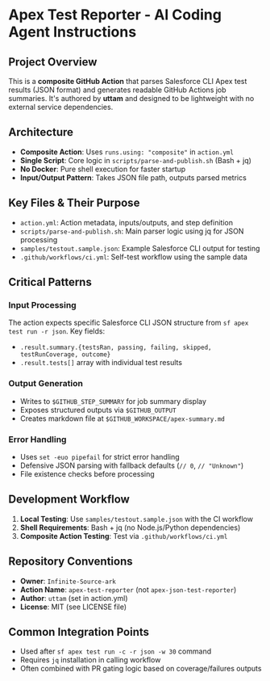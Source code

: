 # Apex Test Reporter - AI Coding Agent Instructions

## Project Overview

This is a **composite GitHub Action** that parses Salesforce CLI Apex test results (JSON format) and generates readable GitHub Actions job summaries. It's authored by **uttam** and designed to be lightweight with no external service dependencies.

## Architecture

- **Composite Action**: Uses `runs.using: "composite"` in `action.yml`
- **Single Script**: Core logic in `scripts/parse-and-publish.sh` (Bash + jq)
- **No Docker**: Pure shell execution for faster startup
- **Input/Output Pattern**: Takes JSON file path, outputs parsed metrics

## Key Files & Their Purpose

- `action.yml`: Action metadata, inputs/outputs, and step definition
- `scripts/parse-and-publish.sh`: Main parser logic using jq for JSON processing
- `samples/testout.sample.json`: Example Salesforce CLI output for testing
- `.github/workflows/ci.yml`: Self-test workflow using the sample data

## Critical Patterns

### Input Processing

The action expects specific Salesforce CLI JSON structure from `sf apex test run -r json`. Key fields:

- `.result.summary.{testsRan, passing, failing, skipped, testRunCoverage, outcome}`
- `.result.tests[]` array with individual test results

### Output Generation

- Writes to `$GITHUB_STEP_SUMMARY` for job summary display
- Exposes structured outputs via `$GITHUB_OUTPUT`
- Creates markdown file at `$GITHUB_WORKSPACE/apex-summary.md`

### Error Handling

- Uses `set -euo pipefail` for strict error handling
- Defensive JSON parsing with fallback defaults (`// 0`, `// "Unknown"`)
- File existence checks before processing

## Development Workflow

1. **Local Testing**: Use `samples/testout.sample.json` with the CI workflow
2. **Shell Requirements**: Bash + jq (no Node.js/Python dependencies)
3. **Composite Action Testing**: Test via `.github/workflows/ci.yml`

## Repository Conventions

- **Owner**: `Infinite-Source-ark`
- **Action Name**: `apex-test-reporter` (not `apex-json-test-reporter`)
- **Author**: `uttam` (set in action.yml)
- **License**: MIT (see LICENSE file)

## Common Integration Points

- Used after `sf apex test run -c -r json -w 30` command
- Requires `jq` installation in calling workflow
- Often combined with PR gating logic based on coverage/failures outputs
